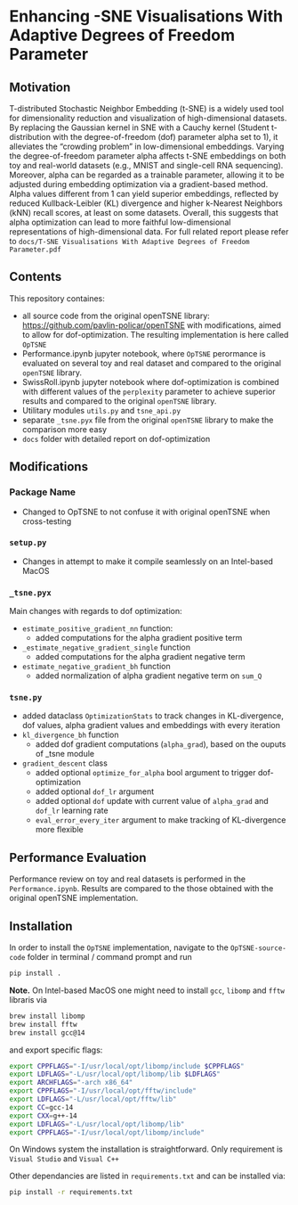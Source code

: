 # Enhancing -SNE Visualisations With Adaptive Degrees of Freedom Parameter

## Motivation
T-distributed Stochastic Neighbor Embedding (t-SNE) is a widely used tool for dimensionality reduction and visualization of high-dimensional datasets. By replacing the Gaussian kernel in SNE with a Cauchy kernel (Student t-distribution with the degree-of-freedom (dof) parameter alpha set to 1), it alleviates the “crowding problem” in low-dimensional embeddings. Varying the degree-of-freedom parameter alpha affects t-SNE embeddings on both toy and real-world datasets (e.g., MNIST and single-cell RNA sequencing). Moreover, alpha can be regarded as a trainable parameter, allowing it to be adjusted during embedding optimization via a gradient-based method. Alpha values different from 1 can yield superior embeddings, reflected by reduced Kullback-Leibler (KL) divergence and higher k-Nearest Neighbors (kNN) recall scores, at least on some datasets. Overall, this suggests that alpha optimization can lead to more faithful low-dimensional representations of high-dimensional data.
For full related report please refer to `docs/T-SNE Visualisations With Adaptive Degrees of Freedom Parameter.pdf`

## Contents
This repository containes:
* all source code from the original openTSNE library: https://github.com/pavlin-policar/openTSNE
with modifications, aimed to allow for dof-optimization. The resulting implementation is here called `OpTSNE`
* Performance.ipynb jupyter notebook, where `OpTSNE` perormance is evaluated on several toy and real dataset and compared to the original `openTSNE` library.
* SwissRoll.ipynb jupyter notebook where dof-optimization is combined with different values of the `perplexity` parameter to achieve superior results and compared to the original `openTSNE` library.
* Utilitary modules `utils.py` and `tsne_api.py`
* separate `_tsne.pyx` file from the original `openTSNE` library to make the comparison more easy
* `docs` folder with detailed report on dof-optimization

## Modifications

### Package Name
- Changed to OpTSNE to not confuse it with original openTSNE when cross-testing

### `setup.py`
- Changes in attempt to make it compile seamlessly on an Intel-based MacOS

### `_tsne.pyx`
Main changes with regards to dof optimization:
- `estimate_positive_gradient_nn` function:
    - added computations for the alpha gradient positive term
- `_estimate_negative_gradient_single` function
    - added computations for the alpha gradient negative term
- `estimate_negative_gradient_bh` function
    - added normalization of alpha gradient negative term on `sum_Q`

### `tsne.py`
- added dataclass `OptimizationStats` to track changes in KL-divergence, dof values, alpha gradient values and embeddings with every iteration
- `kl_divergence_bh` function
    - added dof gradient computations (`alpha_grad`), based on the ouputs of _tsne module
- `gradient_descent` class
    - added optional `optimize_for_alpha` bool argument to trigger dof-optimization
    - added optional `dof_lr` argument 
    - added optional `dof` update with current value of `alpha_grad` and `dof_lr` learning rate
    - `eval_error_every_iter` argument to make tracking of KL-divergence more flexible


## Performance Evaluation
Performance review on toy and real datasets is performed in the `Performance.ipynb`. Results are compared to the those obtained with the original openTSNE implementation.

## Installation
In order to install the `OpTSNE` implementation, navigate to the `OpTSNE-source-code` folder in terminal / command prompt and run
``` bash
pip install .
```
**Note.**
On Intel-based MacOS one might need to install `gcc`, `libomp` and `fftw` libraris via
``` bash
brew install libomp
brew install fftw
brew install gcc@14
```
and export specific flags:
```bash
export CPPFLAGS="-I/usr/local/opt/libomp/include $CPPFLAGS" 
export LDFLAGS="-L/usr/local/opt/libomp/lib $LDFLAGS"
export ARCHFLAGS="-arch x86_64"
export CPPFLAGS="-I/usr/local/opt/fftw/include" 
export LDFLAGS="-L/usr/local/opt/fftw/lib"
export CC=gcc-14
export CXX=g++-14
export LDFLAGS="-L/usr/local/opt/libomp/lib"
export CPPFLAGS="-I/usr/local/opt/libomp/include"
```

On Windows system the installation is straightforward. Only requirement is `Visual Studio` and `Visual C++`

Other dependancies are listed in `requirements.txt` and can be installed via:
```bash
pip install -r requirements.txt
```